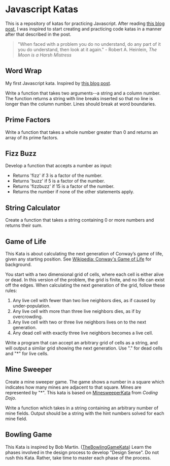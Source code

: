 # Javascript Katas
This is a repository of katas for practicing Javascript. After reading [this blog post][clean-coder-blog], I was inspired to start creating and practicing code katas in a manner after that described in the post.

>"When faced with a problem you do no understand, do any part of it you do understand, then look at it again." - Robert A. Heinlein, _The Moon is a Harsh Mistress_

## Word Wrap
My first Javascript kata. Inspired by [this blog post][clean-coder-blog].

Write a function that takes two arguments--a string and a column number. The function returns a string with line breaks inserted so that no line is longer than the column number. Lines should break at word boundaries.

## Prime Factors
Write a function that takes a whole number greater than 0 and returns an array of its prime factors.

## Fizz Buzz
Develop a function that accepts a number as input:
* Returns 'fizz' if 3 is a factor of the number.
* Returns 'buzz' if 5 is a factor of the number.
* Returns 'fizzbuzz' if 15 is a factor of the number.
* Returns the number if none of the other statements apply.

## String Calculator
Create a function that takes a string containing 0 or more numbers and returns their sum.

## Game of Life
This Kata is about calculating the next generation of Conway’s game of life, given any starting position. See [Wikipedia: Conway's Game of Life][game-of-life] for background.

You start with a two dimensional grid of cells, where each cell is either alive or dead. In this version of the problem, the grid is finite, and no life can exist off the edges. When calculating the next generation of the grid, follow these rules:
1. Any live cell with fewer than two live neighbors dies, as if caused by under-population.
2. Any live cell with more than three live neighbors dies, as if by overcrowding.
3. Any live cell with two or three live neighbors lives on to the next generation.
4. Any dead cell with exactly three live neighbors becomes a live cell.

Write a program that can accept an arbitrary grid of cells as a string, and will output a similar grid showing the next generation. Use "." for dead cells and "*" for live cells.

## Mine Sweeper
Create a mine sweeper game. The game shows a number in a square which indicates how many mines are adjacent to that square. Mines are represented by "*". This kata is based on [MinesweeperKata][minesweeper] from *Coding Dojo*.

Write a function which takes in a string containing an arbitrary number of mine fields. Output should be a string with the hint numbers solved for each mine field.

## Bowling Game
This Kata is inspired by Bob Martin. ([TheBowlingGameKata][ccb-bowling]) Learn the phases involved in the design process to develop "Design Sense". Do not rush this Kata. Rather, take time to master each phase of the process.

<!-- References -->
[clean-coder-blog]: http://thecleancoder.blogspot.com/2010/10/craftsman-62-dark-path.html
[ccb-bowling]: http://butunclebob.com/ArticleS.UncleBob.TheBowlingGameKata
[game-of-life]: http://en.wikipedia.org/wiki/Conway%27s_Game_of_Life 
[minesweeper]: [http://codingdojo.org/kata/Minesweeper/]